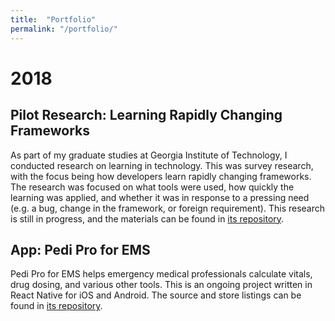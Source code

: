 ```yaml
---
title:  "Portfolio"
permalink: "/portfolio/"
---
```


# 2018

## Pilot Research: Learning Rapidly Changing Frameworks

As part of my graduate studies at Georgia Institute of Technology, I conducted research on learning in technology. This was survey research, with the focus being how developers learn rapidly changing frameworks. The research was focused on what tools were used, how quickly the learning was applied, and whether it was in response to a pressing need (e.g. a bug, change in the framework, or foreign requirement). This research is still in progress, and the materials can be found in [its repository](http://turnrye.com/learning-rapidly-changing-frameworks/).

## App: Pedi Pro for EMS

Pedi Pro for EMS helps emergency medical professionals calculate vitals, drug dosing, and various other tools. This is an ongoing project written in React Native for iOS and Android. The source and store listings can be found in [its repository](http://turnrye.com/pedipro).
